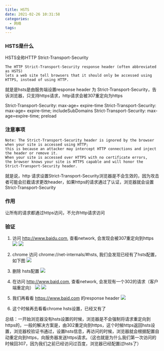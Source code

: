 ```yaml
---
title: HSTS
date: 2021-02-26 10:31:58
categories: 
  - 网络
tags:
---
```


### HSTS是什么
HSTS全称HTTP Strict-Transport-Security
```
The HTTP Strict-Transport-Security response header (often abbreviated as HSTS)
lets a web site tell browsers that it should only be accessed using HTTPS, instead of using HTTP.
```
就是是hsts是由服务端设置response header 为 Strict-Transport-Security，告诉浏览器，只支持https请求，http请求会被307重定向为https

Strict-Transport-Security: max-age= expire-time
Strict-Transport-Security: max-age= expire-time; includeSubDomains
Strict-Transport-Security: max-age=expire-time; preload

### 注意事项
```
Note: The Strict-Transport-Security header is ignored by the browser when your site is accessed using HTTP;
this is because an attacker may intercept HTTP connections and inject the header or remove it.
When your site is accessed over HTTPS with no certificate errors,
the browser knows your site is HTTPS capable and will honor the Strict-Transport-Security header.
```
就是说，http 请求设置Strict-Transport-Security浏览器是不会生效的，因为攻击者可能会拦截请求更改header，如果https的请求通过了认证，浏览器就会设置Strict-Transport-Security 

### 作用
让所有的请求都通过https访问，不允许http请求访问

### 验证
1. 访问 http://www.baidu.com, 查看network, 会发现会被307重定向到https
  ![](baidu307.jpg)
  ![](baidu307detail.jpg)

2. chrome 访问 chrome://net-internals/#hsts, 我们会发现已经有了hsts配置，如下图
  ![](hsts-detail.jpg)

3. 删除 hsts配置
  ![](hsts-delete.jpg)

4. 在访问 http://www.baid.com, 查看network, 会发现有一个302的请求（客户端重定向）
  ![](baidu302.jpg)
  ![](baidu302detail.jpg)

5. 我们再看看 https://www.baid.com 的response header
  ![](baidu-https-detail.jpg)

6. 这个时候再去看看chrome hsts设置，已经又有了

总结：一开始浏览器没有hsts设置的时候，浏览器是不会强制将请求重定向到https的，一般的解决方案是，由302重定向到https，这个时候https返回hsts设置，浏览器校验证书通过，设置hsts信息，再访问的时候，浏览器就会根据配置自动重定向到https，向服务器发送https请求。（这也就是为什么我们第一次访问的时候回307，因为我们之前已经访问过百度，浏览器已经配置过hsts了）